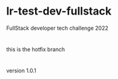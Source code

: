 # lr-test-dev-fullstack
FullStack developer tech challenge 2022
#
this is the hotfix branch
#
version 1.0.1
